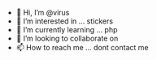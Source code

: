 - 👋 Hi, I’m @virus
- 👀 I’m interested in ... stickers
- 🌱 I’m currently learning ... php
- 💞️ I’m looking to collaborate on 
- 📫 How to reach me ... dont contact me

<!---
justvirus/justvirus is a ✨ special ✨ repository because its `README.md` (this file) appears on your GitHub profile.
You can click the Preview link to take a look at your changes.
--->
